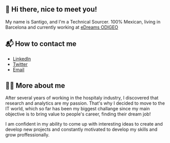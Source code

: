 ## 👋 Hi there, nice to meet you!
My name is Santigo, and I'm a Technical Sourcer. 100% Mexican, living in Barcelona and currently working at [eDreams ODIGEO](https://www.edreamsodigeo.com/) 

## 📬 How to contact me
- [LinkedIn](https://www.linkedin.com/in/santiago-de-la-hidalga-7105b2b2/)
- [Twitter](https://twitter.com/santiagodelah)
- [Email](santiago.delahidalga@edreamsodigeo.com)

## 🕵️‍♂️ More about me
After several years of working in the hospitaly industry, I discovered that research and analytics are my passion. That's why I decided to move to the IT world, which so far has been my biggest challange since my main objective is to bring value to people's career, finding their dream job!

I am confident in my ability to come up with interesting ideas to create and develop new projects and constantly motivated to develop my skills and grow proffessionally. 
